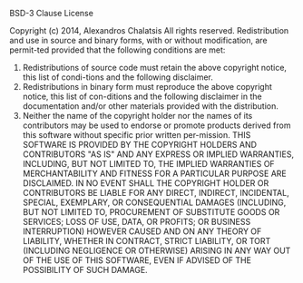 BSD-3 Clause LicenseCopyright (c) 2014, Alexandros ChalatsisAll rights reserved.Redistribution and use in source and binary forms, with or without modification, are permit-ted provided that the following conditions are met:1. Redistributions of source code must retain the above copyright notice, this list of condi-tions and the following disclaimer.2. Redistributions in binary form must reproduce the above copyright notice, this list of con-ditions and the following disclaimer in the documentation and/or other materials provided with the distribution.3. Neither the name of the copyright holder nor the names of its contributors may be used to endorse or promote products derived from this software without specific prior written per-mission.THIS SOFTWARE IS PROVIDED BY THE COPYRIGHT HOLDERS AND CONTRIBUTORS "AS IS" AND ANY EXPRESS OR IMPLIED WARRANTIES, INCLUDING, BUT NOT LIMITED TO, THE IMPLIED WARRANTIES OF MERCHANTABILITY AND FITNESS FOR A PARTICULAR PURPOSE ARE DISCLAIMED. IN NO EVENT SHALL THE COPYRIGHT HOLDER OR CONTRIBUTORS BE LIABLE FOR ANY DIRECT, INDIRECT, INCIDENTAL, SPECIAL, EXEMPLARY, OR CONSEQUENTIAL DAMAGES (INCLUDING, BUT NOT LIMITED TO, PROCUREMENT OF SUBSTITUTE GOODS OR SERVICES; LOSS OF USE, DATA, OR PROFITS; OR BUSINESS INTERRUPTION) HOWEVER CAUSED AND ON ANY THEORY OF LIABILITY, WHETHER IN CONTRACT, STRICT LIABILITY, OR TORT (INCLUDING NEGLIGENCE OR OTHERWISE) ARISING IN ANY WAY OUT OF THE USE OF THIS SOFTWARE, EVEN IF ADVISED OF THE POSSIBILITY OF SUCH DAMAGE.